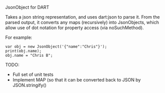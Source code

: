 JsonObject  for DART

Takes a json string representation, and uses dart:json to parse it.
From the parsed output, it converts any maps (recursively) into 
JsonObjects, which allow use of dot notation for property access 
(via noSuchMethod).

For example:

    var obj = new JsonObject('{"name":"Chris"}');
    print(obj.name);
    obj.name = "Chris B";


TODO:
- Full set of unit tests
- Implement MAP (so that it can be converted back to JSON by JSON.stringify()


